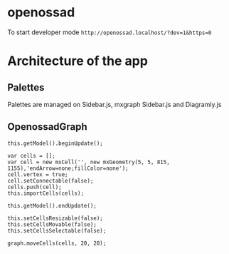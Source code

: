 openossad
=========

To start developer mode `http://openossad.localhost/?dev=1&https=0`


Architecture of the app
=======================



Palettes
--------

Palettes are managed on Sidebar.js, mxgraph Sidebar.js and Diagramly.js

OpenossadGraph
--------------

    this.getModel().beginUpdate();

    var cells = [];
    var cell = new mxCell('', new mxGeometry(5, 5, 815, 1155),'endArrow=none;fillColor=none');
    cell.vertex = true;
    cell.setConnectable(false);
    cells.push(cell);
    this.importCells(cells);

    this.getModel().endUpdate();

    this.setCellsResizable(false);
    this.setCellsMovable(false);
    this.setCellsSelectable(false);

    graph.moveCells(cells, 20, 20);


